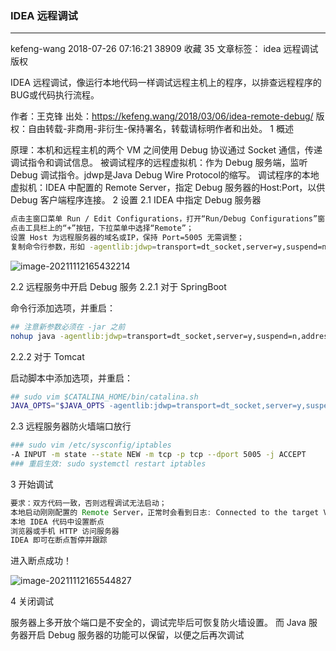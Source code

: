 ### 																	IDEA 远程调试

---

kefeng-wang 2018-07-26 07:16:21 38909 收藏 35
文章标签： idea 远程调试
版权

IDEA 远程调试，像运行本地代码一样调试远程主机上的程序，以排查远程程序的BUG或代码执行流程。

作者：王克锋
出处：https://kefeng.wang/2018/03/06/idea-remote-debug/
版权：自由转载-非商用-非衍生-保持署名，转载请标明作者和出处。
1 概述

原理：本机和远程主机的两个 VM 之间使用 Debug 协议通过 Socket 通信，传递调试指令和调试信息。
被调试程序的远程虚拟机：作为 Debug 服务端，监听 Debug 调试指令。jdwp是Java Debug Wire Protocol的缩写。
调试程序的本地虚拟机：IDEA 中配置的 Remote Server，指定 Debug 服务器的Host:Port，以供 Debug 客户端程序连接。
2 设置
2.1 IDEA 中指定 Debug 服务器

```bash
点击主窗口菜单 Run / Edit Configurations，打开“Run/Debug Configurations”窗口；
点击工具栏上的“+”按钮，下拉菜单中选择“Remote”；
设置 Host 为远程服务器的域名或IP，保持 Port=5005 无需调整；
复制命令行参数，形如 -agentlib:jdwp=transport=dt_socket,server=y,suspend=n,address=5005
```

![image-20211112165432214](C:\Users\97146\AppData\Roaming\Typora\typora-user-images\image-20211112165432214.png)

2.2 远程服务中开启 Debug 服务
2.2.1 对于 SpringBoot

命令行添加选项，并重启：

```bash
## 注意新参数必须在 -jar 之前
nohup java -agentlib:jdwp=transport=dt_socket,server=y,suspend=n,address=5005 -jar mkt-cpc-intf-1.0.0.jar
```

2.2.2 对于 Tomcat

启动脚本中添加选项，并重启：

```bash
## sudo vim $CATALINA_HOME/bin/catalina.sh
JAVA_OPTS="$JAVA_OPTS -agentlib:jdwp=transport=dt_socket,server=y,suspend=n,address=5005"
```

2.3 远程服务器防火墙端口放行

```bash
### sudo vim /etc/sysconfig/iptables
-A INPUT -m state --state NEW -m tcp -p tcp --dport 5005 -j ACCEPT
### 重启生效: sudo systemctl restart iptables
```

3 开始调试

```java
要求：双方代码一致，否则远程调试无法启动；
本地启动刚刚配置的 Remote Server，正常时会看到日志: Connected to the target VM, address: 'xxx:5005', transport: 'socket'
本地 IDEA 代码中设置断点
浏览器或手机 HTTP 访问服务器
IDEA 即可在断点暂停并跟踪
```

进入断点成功！

![image-20211112165544827](C:\Users\97146\AppData\Roaming\Typora\typora-user-images\image-20211112165544827.png)

4 关闭调试

服务器上多开放个端口是不安全的，调试完毕后可恢复防火墙设置。
而 Java 服务器开启 Debug 服务器的功能可以保留，以便之后再次调试